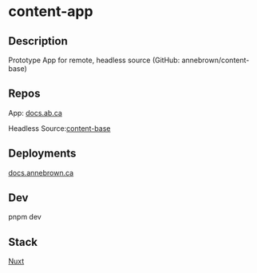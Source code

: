 # content-app

## Description

Prototype App for remote, headless source (GitHub: annebrown/content-base)

## Repos

App: [docs.ab.ca](https://github.com/annebrown/docs.ab.ca)

Headless Source:[content-base](https://github.com/annebrown/content-base)

## Deployments

[docs.annebrown.ca](https://docs.annebrown.ca)

## Dev

pnpm dev

## Stack

[Nuxt](https://nuxt.com/)
